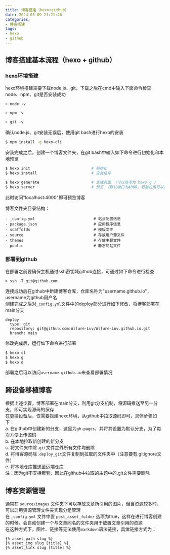 ```yaml
---
title: 博客搭建（hexo+github）
date: 2024-05-09 21:21:26
categories: 
- 博客搭建
tags: 
- hexo
- github
---
```


## 博客搭建基本流程（hexo + github）

### hexo环境搭建

hexo环境搭建需要下载node.js、git，下载之后在cmd中输入下面命令检查node、npm、git是否安装成功

``` bash
> node -v

> npm -v

> git -v
```

确认node.js、git安装无误后，使用git bash进行hexo的安装

``` bash
$ npm install -g hexo-cli
```

安装完成之后，创建一个博客文件夹，在git bash中输入如下命令进行初始化和本地预览

``` bash
$ hexo init                           # 初始化
$ hexo install                        # 安装组件

$ hexo generate                       # 生成页面 （可以简写为 hexo g ）
$ hexo server                         # 预览 （默认端口为4000，若被占用可以通过 -p 更换端口）
```

此时访问"localhost:4000"即可预览博客

博客文件夹目录结构：

```
- _config.yml                          # 站点配置信息  
- package.json                         # 应用程序信息  
- scaffolds                            # 模板文件  
- source                               # 存放用户源文件  
- themes                               # 存放主题文件  
- public                               # 静态网站文件
```

### 部署到github

在部署之前要确保主机通过ssh密钥域github连接，可通过如下命令进行检查

```
> ssh -T git@github.com
```

连接成功后在github中新建博客仓库，仓库名称为"username.github.io"，username为github用户名  
创建完成之后对`_config.yml`文件中的deploy部分进行如下修改，将博客部署在main分支

```
deploy:
  type: git
  repository: git@github.com:Allure-Luv/Allure-Luv.github.io.git
  branch: main
```

修改完成后，运行如下命令进行部署

``` bash
$ hexo cl
$ hexo g
$ hexo d
```

部署之后可以访问`username.github.io`来查看部署情况

## 跨设备移植博客
根据上述步骤，博客部署在main分支，利用git分支机制，将源码推送至另一分支，即可实现源码的保存  
在更换设备后，仅需要搭建hexo环境，从github中拉取源码即可，具体步骤如下：  
a. 在github中创建新的分支，这里为`gh-pages`，并将其设置为默认分支，为了每次方便上传源码  
b. 在本地拉取新创建的新分支  
c. 将文件夹中除`.git`文件之外所有文件均删除  
d. 将博客源码除`.deploy_git`文件复制到拉取的文件夹中（注意要有.gitignore文件）  
e. 将本地仓库推送至远端仓库  
注：因为git不支持嵌套，因此在github中拉取的主题中的.git文件需要删除  

## 博客资源管理
通常在 `source/images` 文件夹下可以存放文章所引用的图片，但当资源较多时，可以启用资源管理文件夹实现分组管理  
在 `_config.yml` 文件中置 `post_asset_folder` 选项为true，这样在进行博客创建的时候，会自动创建一个与文章同名的文件夹用于放置文章引用的资源  
在这种方式下，图片、链接等无法使用`markdown`语法链接，具体链接方式为：  
```
{% asset_path slug %}
{% asset_img slug [title] %}
{% asset_link slug [title] %}
```